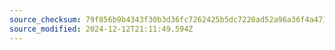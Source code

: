 ```yaml
---
source_checksum: 79f856b9b4343f30b3d36fc7262425b5dc7220ad52a96a36f4a471a2f4b1e0a6
source_modified: 2024-12-12T21:11:49.594Z
---
```


